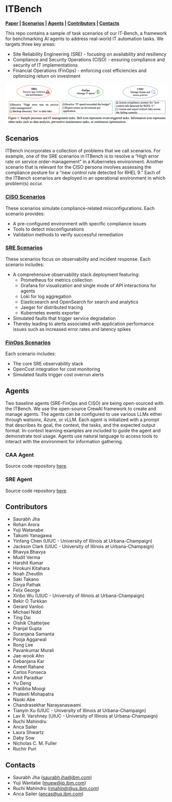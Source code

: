 # ITBench

**[Paper](./it_bench_arxiv.pdf) | [Scenarios](#scenarios) | [Agents](#agents) | [Contributors](#contributors) | [Contacts](#contacts)**

This repo contains a sample of task scenarios of our IT-Bench, a framework for benchmarking AI agents to address real-world IT automation tasks.
We targets three key areas:
- Site Reliability Engineering (SRE) - focusing on availability and resiliency
- Compliance and Security Operations (CISO) - ensuring compliance and security of IT implementations
- Financial Operations (FinOps) - enforcing cost efficiencies and optimizing return on investment

![sample_tasks](./sample_it_tasks.png)

## Scenarios
ITBench incorporates a collection of problems that we call scenarios. For example, one of the SRE scenarios in ITBench is to resolve a “High error rate on service order-management” in a Kubernetes environment. Another scenario that is relevant for the CISO persona involves assessing the compliance posture for a “new control rule detected for RHEL 9.” Each of the ITBench scenarios are deployed in an operational environment in which problem(s) occur. 

### [CISO Scenarios](./ciso)
These scenarios simulate compliance-related misconfigurations. Each scenario provides:
- A pre-configured environment with specific compliance issues
- Tools to detect misconfigurations
- Validation methods to verify successful remediation

### [SRE Scenarios](./sre)
These scenarios focus on observability and incident response. Each scenario includes:
- A comprehensive observability stack deployment featuring:
  - Prometheus for metrics collection
  - Grafana for visualization and single mode of API interactions for agents 
  - Loki for log aggregation
  - Elasticsearch and OpenSearch for search and analytics
  - Jaeger for distributed tracing
  - Kubernetes events exporter
- Simulated faults that trigger service degradation
- Thereby leading to alerts associated with application performance issues such as increased error rates and latency spikes

### [FinOps Scenarios](./sre)
Each scenario includes:
- The core SRE observability stack
- OpenCost integration for cost monitoring
- Simulated faults trigger cost overrun alerts

## Agents
Two baseline agents (SRE-FinOps and CISO) are being open-sourced with the ITBench.
We use the open-source CrewAI framework to create and manage agents.
The agents can be configured to use various LLMs either through watsonx, Azure, or vLLM.
Each agent is initialized with a prompt that describes its goal, the context, the tasks, and the expected output format.
In-context learning examples are included to guide the agent and demonstrate tool usage.
Agents use natural language to access tools to interact with the environment for information gathering.

### CAA Agent
Source code repository [here](https://github.com/IBM/itbench-ciso-caa-agent).

### SRE Agent
Source code repository [here](https://github.com/IBM/itbench-sre-agent).

## Contributors
- Saurabh Jha
- Rohan Arora
- Yuji Watanabe
- Takumi Yanagawa
- Yinfang Chen (UIUC - University of Illinois at Urbana-Champaign)
- Jackson Clark (UIUC - University of Illinois at Urbana-Champaign)
- Bhavya Bhavya
- Mudit Verma
- Harshit Kumar
- Hirokuni Kitahara
- Noah Zheutlin
- Saki Takano
- Divya Pathak
- Felix George
- Xinbo Wu (UIUC - University of Illinois at Urbana-Champaign)
- Bekir O Turkkan
- Gerard Vanloo
- Michael Nidd
- Ting Dai
- Oishik Chatterjee
- Pranjal Gupta
- Suranjana Samanta
- Pooja Aggarwal
- Rong Lee
- Pavankumar Murali
- Jae-wook Ahn
- Debanjana Kar
- Ameet Rahane
- Carlos Fonseca
- Amit Paradkar
- Yu Deng
- Pratibha Moogi
- Prateeti Mohapatra
- Naoki Abe
- Chandrasekhar Narayanaswami
- Tianyin Xu (UIUC - University of Illinois at Urbana-Champaign)
- Lav R. Varshney (UIUC - University of Illinois at Urbana-Champaign)
- Ruchi Mahindru
- Anca Sailer
- Laura Shwartz
- Daby Sow
- Nicholas C. M. Fuller
- Ruchir Puri

## Contacts
- Saurabh Jha (saurabh.jha@ibm.com)
- Yuji Wantabe (muew@jp.ibm.com)
- Ruchi Mahindru (rmahindr@us.ibm.com)
- Anca Sailer (ancas@us.ibm.com)
